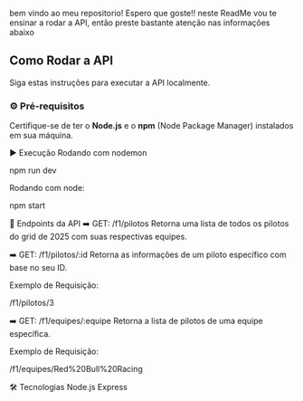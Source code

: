 bem vindo ao meu repositorio! Espero que goste!!
neste ReadMe vou te ensinar a rodar a API, então preste bastante atenção nas informações abaixo

##  Como Rodar a API

Siga estas instruções para executar a API localmente.

### ⚙️ Pré-requisitos

Certifique-se de ter o **Node.js** e o **npm** (Node Package Manager) instalados em sua máquina. 


▶️ Execução
Rodando com nodemon

npm run dev

Rodando com node:

npm start


🔗 Endpoints da API
➡️ GET: /f1/pilotos
Retorna uma lista de todos os pilotos do grid de 2025 com suas respectivas equipes.


➡️ GET: /f1/pilotos/:id
Retorna as informações de um piloto específico com base no seu ID.

Exemplo de Requisição:

/f1/pilotos/3


➡️ GET: /f1/equipes/:equipe
Retorna a lista de pilotos de uma equipe específica.

Exemplo de Requisição:

/f1/equipes/Red%20Bull%20Racing


🛠️ Tecnologias
Node.js
Express
